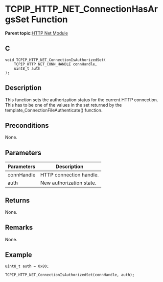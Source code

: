 # TCPIP\_HTTP\_NET\_ConnectionHasArgsSet Function

**Parent topic:**[HTTP Net Module](GUID-4EFEB885-ECF8-44B5-8F23-1D05952E1845.md)

## C

```
void TCPIP_HTTP_NET_ConnectionIsAuthorizedSet(
    TCPIP_HTTP_NET_CONN_HANDLE connHandle, 
    uint8_t auth
);
```

## Description

This function sets the authorization status for the current HTTP connection. This has to be one of the values in the set returned by the template\_ConnectionFileAuthenticate\(\) function.

## Preconditions

None.

## Parameters

|Parameters|Description|
|----------|-----------|
|connHandle|HTTP connection handle.|
|auth|New authorization state.|

## Returns

None.

## Remarks

None.

## Example

```
uint8_t auth = 0x80;

TCPIP_HTTP_NET_ConnectionIsAuthorizedSet(connHandle, auth);
```

